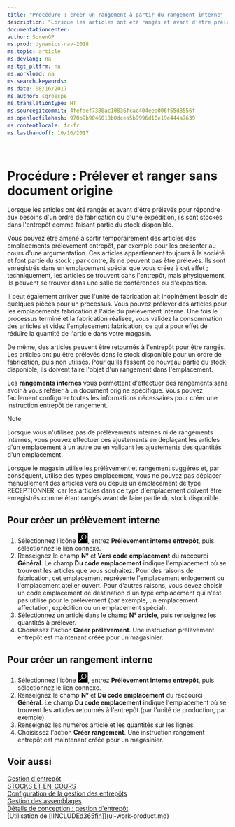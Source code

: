 ```yaml
---
title: "Procédure : créer un rangement à partir du rangement interne"
description: "Lorsque les articles ont été rangés et avant d'être prélevés pour répondre aux besoins d'un ordre de fabrication ou d'une expédition, ils sont stockés dans l'entrepôt comme faisant partie du stock disponible."
documentationcenter: 
author: SorenGP
ms.prod: dynamics-nav-2018
ms.topic: article
ms.devlang: na
ms.tgt_pltfrm: na
ms.workload: na
ms.search.keywords: 
ms.date: 08/16/2017
ms.author: sgroespe
ms.translationtype: HT
ms.sourcegitcommit: 4fefaef7380ac10836fcac404eea006f55d8556f
ms.openlocfilehash: 970b9b9046018b0dcea5b9996d10e19e444a7639
ms.contentlocale: fr-fr
ms.lasthandoff: 10/16/2017

---
```

# <a name="how-to-pick-and-put-away-without-a-source-document"></a>Procédure : Prélever et ranger sans document origine
Lorsque les articles ont été rangés et avant d'être prélevés pour répondre aux besoins d'un ordre de fabrication ou d'une expédition, ils sont stockés dans l'entrepôt comme faisant partie du stock disponible.  

Vous pouvez être amené à sortir temporairement des articles des emplacements prélèvement entrepôt, par exemple pour les présenter au cours d'une argumentation. Ces articles appartiennent toujours à la société et font partie du stock ; par contre, ils ne peuvent pas être prélevés. Ils sont enregistrés dans un emplacement spécial que vous créez à cet effet ; techniquement, les articles se trouvent dans l'entrepôt, mais physiquement, ils peuvent se trouver dans une salle de conférences ou d'exposition.  

Il peut également arriver que l'unité de fabrication ait inopinément besoin de quelques pièces pour un processus. Vous pouvez prélever des articles pour les emplacements fabrication à l'aide du prélèvement interne. Une fois le processus terminé et la fabrication réalisée, vous validez la consommation des articles et videz l'emplacement fabrication, ce qui a pour effet de réduire la quantité de l'article dans votre magasin.  

De même, des articles peuvent être retournés à l'entrepôt pour être rangés. Les articles ont pu être prélevés dans le stock disponible pour un ordre de fabrication, puis non utilisés. Pour qu'ils fassent de nouveau partie du stock disponible, ils doivent faire l'objet d'un rangement dans l'emplacement.  

Les **rangements internes** vous permettent d'effectuer des rangements sans avoir à vous référer à un document origine spécifique. Vous pouvez facilement configurer toutes les informations nécessaires pour créer une instruction entrepôt de rangement.  

> [!NOTE]  
>  Lorsque vous n'utilisez pas de prélèvements internes ni de rangements internes, vous pouvez effectuer ces ajustements en déplaçant les articles d'un emplacement à un autre ou en validant les ajustements des quantités d'un emplacement.  
>   
>  Lorsque le magasin utilise les prélèvement et rangement suggérés et, par conséquent, utilise des types emplacement, vous ne pouvez pas déplacer manuellement des articles vers ou depuis un emplacement de type RECEPTIONNER, car les articles dans ce type d'emplacement doivent être enregistrés comme étant rangés avant de faire partie du stock disponible.  

## <a name="to-create-an-internal-pick"></a>Pour créer un prélèvement interne  
1.  Sélectionnez l'icône ![Page ou état pour la recherche](media/ui-search/search_small.png "Page ou état pour la recherche"), entrez **Prélèvement interne entrepôt**, puis sélectionnez le lien connexe.  
2.  Renseignez le champ **N°** et **Vers code emplacement** du raccourci **Général**. Le champ **Du code emplacement** indique l'emplacement où se trouvent les articles que vous souhaitez. Pour des raisons de fabrication, cet emplacement représente l'emplacement enlogement ou l'emplacement atelier ouvert. Pour d'autres raisons, vous devez choisir un code emplacement de destination d'un type emplacement qui n'est pas utilisé pour le prélèvement (par exemple, un emplacement affectation, expédition ou un emplacement spécial).  
3.  Sélectionnez un article dans le champ **N° article**, puis renseignez les quantités à prélever.  
4. Choisissez l'action **Créer prélèvement**. Une instruction prélèvement entrepôt est maintenant créée pour un magasinier.  

## <a name="to-create-an-internal-put-away"></a>Pour créer un rangement interne  
1.  Sélectionnez l'icône ![Page ou état pour la recherche](media/ui-search/search_small.png "Page ou état pour la recherche"), entrez **Prélèvement interne entrepôt**, puis sélectionnez le lien connexe.  
2.  Renseignez le champ **N°** et **Du code emplacement** du raccourci **Général**. Le champ **Du code emplacement** indique l'emplacement où se trouvent les articles retournés à l'entrepôt (par l'unité de production, par exemple).  
3.  Renseignez les numéros article et les quantités sur les lignes.  
4.  Choisissez l'action **Créer rangement**. Une instruction rangement entrepôt est maintenant créée pour un magasinier.  

## <a name="see-also"></a>Voir aussi  
[Gestion d'entrepôt](warehouse-manage-warehouse.md)  
[STOCKS ET EN-COURS](inventory-manage-inventory.md)  
[Configuration de la gestion des entrepôts](warehouse-setup-warehouse.md)     
[Gestion des assemblages](assembly-assemble-items.md)    
[Détails de conception : gestion d'entrepôt](design-details-warehouse-management.md)  
[Utilisation de [!INCLUDE[d365fin](includes/d365fin_md.md)]](ui-work-product.md)

